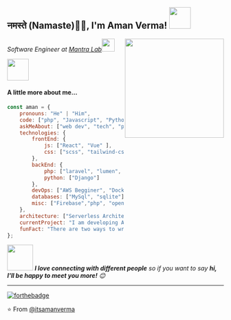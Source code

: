 ## नमस्ते (Namaste)🙏🏻, I'm Aman Verma! <img src="https://media.giphy.com/media/12oufCB0MyZ1Go/giphy.gif" width="50">
<img align='right' src="https://media.giphy.com/media/M9gbBd9nbDrOTu1Mqx/giphy.gif" width="230">
<p><em>Software Engineer at <a href="https://www.mantralabsglobal.com/">Mantra Lab</a><img src="https://media.giphy.com/media/WUlplcMpOCEmTGBtBW/giphy.gif" width="30"> 
</em></p>
<img src="https://media.giphy.com/media/VgCDAzcKvsR6OM0uWg/giphy.gif" width="50"> <h4>A little more about me...</h4> 


```javascript
const aman = {
    pronouns: "He" | "Him",
    code: ["php", "Javascript", "Python", "Java"],
    askMeAbout: ["web dev", "tech", "photography"],
    technologies: {
        frontEnd: {
            js: ["React", "Vue" ],
            css: ["scss", "tailwind-css", "bootstrap"]
        },
        backEnd: {
            php: ["laravel", "lumen", "concrete5"],
            python: ["Django"]
        },
        devOps: ["AWS Begginer", "Docker🐳 Begginer"],
        databases: ["MySql", "sqlite"],
        misc: ["Firebase","php", "opencat", "Html", "css"]
    },
    architecture: ["Serverless Architecture", "Progressive web applications", "Single page applications"],
    currentProject: "I am developing Admin Panel in Laravel && amazon-clone in Reactjs",
    funFact: "There are two ways to write error-free programs; only the third one works"
};
```
<img src="https://media.giphy.com/media/LnQjpWaON8nhr21vNW/giphy.gif" width="60"> <em><b>I love connecting with different people</b> so if you want to say <b>hi, I'll be happy to meet you more!</b> 😊</em>

---
[![forthebadge](https://forthebadge.com/images/badges/built-with-love.svg)](https://forthebadge.com)

⭐️ From [@itsamanverma](https://github.com/itsamanverma)